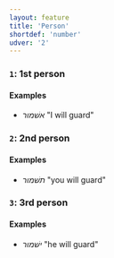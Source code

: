 ```yaml
---
layout: feature
title: 'Person'
shortdef: 'number'
udver: '2'
---
```


### <a name="1">`1`</a>: 1st person

#### Examples

* _אשׁמור_ "I will guard"

### <a name="2">`2`</a>: 2nd person

#### Examples

* _תשׁמור_ "you will guard"

### <a name="3">`3`</a>: 3rd person

#### Examples

* _ישׁמור_ "he will guard"
<!-- Interlanguage links updated Po lis 14 15:34:53 CET 2022 -->
